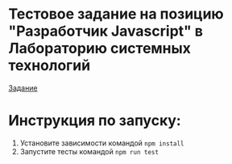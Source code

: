  # Тестовое задание на позицию "Разработчик Javascript" в Лабораторию системных технологий

 [Задание](https://docs.google.com/document/d/1zurdClMlVYXzaJ2299H03h40LYNNTblsvXlca9IYtfw/edit)
 
 # Инструкция по запуску:

 1. Установите зависимости командой `npm install`
 2. Запустите тесты командой `npm run test`